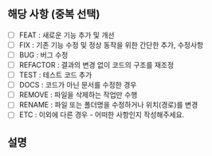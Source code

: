 <!-- PULL REQUEST TEMPLATE -->
<!-- (체크박스 "[ ]"를 "[x]"로 작성하여, 체크해주세요) -->

## 해당 사항 (중복 선택)

- [ ] FEAT : 새로운 기능 추가 및 개선
- [ ] FIX : 기존 기능 수정 및 정상 동작을 위한 간단한 추가, 수정사항
- [ ] BUG : 버그 수정
- [ ] REFACTOR : 결과의 변경 없이 코드의 구조를 재조정
- [ ] TEST : 테스트 코드 추가
- [ ] DOCS : 코드가 아닌 문서를 수정한 경우
- [ ] REMOVE : 파일을 삭제하는 작업만 수행
- [ ] RENAME : 파일 또는 폴더명을 수정하거나 위치(경로)를 변경
- [ ] ETC : 이외에 다른 경우 - 어떠한 사항인지 작성해주세요.

## 설명
